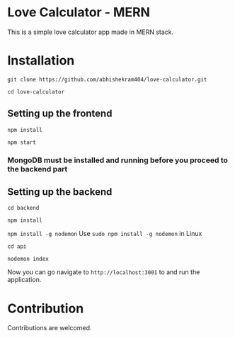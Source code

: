# Love Calculator - MERN

This is a simple love calculator app made in MERN stack.

# Installation 

`git clone https://github.com/abhishekram404/love-calculator.git`

`cd love-calculator`


## Setting up the frontend
`npm install`

`npm start`



### MongoDB must be installed and running before you proceed to the backend part

## Setting up the backend
`cd backend`

`npm install`

`npm install -g nodemon` 
Use `sudo npm install -g nodemon` in Linux

`cd api`

`nodemon index`

Now you can go navigate to `http://localhost:3001` to and run the application.

# Contribution 
Contributions are welcomed.


